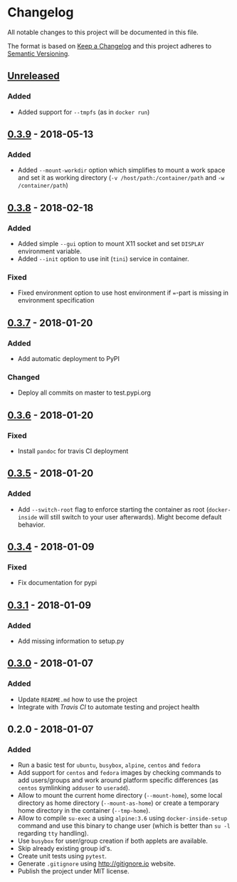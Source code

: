 # Changelog
All notable changes to this project will be documented in this file.

The format is based on [Keep a Changelog](http://keepachangelog.com/en/1.0.0/)
and this project adheres to [Semantic Versioning](http://semver.org/spec/v2.0.0.html).

## [Unreleased]
### Added
- Added support for `--tmpfs` (as in `docker run`)

## [0.3.9] - 2018-05-13
### Added
- Added `--mount-workdir` option which simplifies to mount a work space and set it as working
  directory (`-v /host/path:/container/path` and `-w /container/path`)

## [0.3.8] - 2018-02-18
### Added
- Added simple `--gui` option to mount X11 socket and set `DISPLAY` environment variable.
- Added `--init` option to use init (`tini`) service in container.
### Fixed
- Fixed environment option to use host environment if `=`-part is missing in environment
  specification

## [0.3.7] - 2018-01-20
### Added
- Add automatic deployment to PyPI
### Changed
- Deploy all commits on master to test.pypi.org

## [0.3.6] - 2018-01-20
### Fixed
- Install `pandoc` for travis CI deployment

## [0.3.5] - 2018-01-20
### Added
- Add `--switch-root` flag to enforce starting the container as root (`docker-inside` will still
  switch to your user afterwards). Might become default behavior.

## [0.3.4] - 2018-01-09
### Fixed
- Fix documentation for pypi

## [0.3.1] - 2018-01-09
### Added
- Add missing information to setup.py

## [0.3.0] - 2018-01-07
### Added
- Update `README.md` how to use the project
- Integrate with *Travis CI* to automate testing and project health

## 0.2.0 - 2018-01-07
### Added
- Run a basic test for `ubuntu`, `busybox`, `alpine`, `centos` and `fedora`
- Add support for `centos` and `fedora` images by checking commands to add users/groups and
  work around platform specific differences (as `centos` symlinking `adduser` to `useradd`).
- Allow to mount the current home directory (`--mount-home`), some local directory as home
  directory (`--mount-as-home`) or create a temporary home directory in the container (`--tmp-home`).
- Allow to compile `su-exec` a using `alpine:3.6` using `docker-inside-setup` command and use this
  binary to change user (which is better than `su -l` regarding `tty` handling).
- Use `busybox` for user/group creation if both applets are available.
- Skip already existing group id's.
- Create unit tests using `pytest`.
- Generate `.gitignore` using http://gitignore.io website.
- Publish the project under MIT license.

[Unreleased]: https://github.com/boon-code/docker-inside/compare/0.3.9...HEAD
[0.3.9]: https://github.com/boon-code/docker-inside/compare/0.3.8...0.3.9
[0.3.8]: https://github.com/boon-code/docker-inside/compare/0.3.7...0.3.8
[0.3.7]: https://github.com/boon-code/docker-inside/compare/0.3.6a1...0.3.7
[0.3.6]: https://github.com/boon-code/docker-inside/compare/0.3.5...0.3.6a1
[0.3.5]: https://github.com/boon-code/docker-inside/compare/0.3.4...0.3.5
[0.3.4]: https://github.com/boon-code/docker-inside/compare/0.3.1...0.3.4
[0.3.1]: https://github.com/boon-code/docker-inside/compare/0.3.0...0.3.1
[0.3.0]: https://github.com/boon-code/docker-inside/compare/0.2.0...0.3.0
